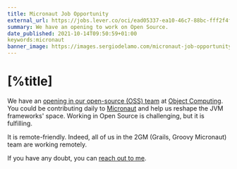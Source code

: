 ```yaml
---
title: Micronaut Job Opportunity
external_url: https://jobs.lever.co/oci/ead05337-ea10-46c7-88bc-fff2f4f0e407
summary: We have an opening to work on Open Source. 
date_published: 2021-10-14T09:50:59+01:00
keywords:micronaut
banner_image: https://images.sergiodelamo.com/micronaut-job-opportunity.png
---
```


# [%title]

We have an [opening in our open-source (OSS) team](https://jobs.lever.co/oci/ead05337-ea10-46c7-88bc-fff2f4f0e407) at [Object Computing](https://objectcomputing.com). You could be contributing daily to [Micronaut](https://micronaut.io) and help us reshape the JVM frameworks' space. Working in Open Source is challenging, but it is fulfilling. 

It is remote-friendly. Indeed, all of us in the 2GM (Grails, Groovy Micronaut) team are working remotely. 

If you have any doubt, you can [reach out to me](https://sergiodelamo.com/contact.html). 